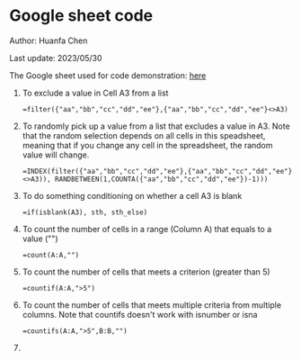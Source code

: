 # Google sheet code

Author: Huanfa Chen

Last update: 2023/05/30

The Google sheet used for code demonstration: [here](https://docs.google.com/spreadsheets/d/1oniOL0mffvB3OTnuo8rBeRgQR7cxhb5POHdLZYfPj-A/edit?usp=sharing)

1. To exclude a value in Cell A3 from a list 

   ```basic
   =filter({"aa","bb","cc","dd","ee"},{"aa","bb","cc","dd","ee"}<>A3)
   ```

2. To randomly pick up a value from a list that excludes a value in A3. Note that the random selection depends on all cells in this speadsheet, meaning that if you change any cell in the spreadsheet, the random value will change.

   ```basic
   =INDEX(filter({"aa","bb","cc","dd","ee"},{"aa","bb","cc","dd","ee"}<>A3)), RANDBETWEEN(1,COUNTA({"aa","bb","cc","dd","ee"})-1)))
   ```

3. To do something conditioning on whether a cell A3 is blank

   ```visual basic
   =if(isblank(A3), sth, sth_else)
   ```

4. To count the number of cells in a range (Column A) that equals to a value ("")

   ```
   =count(A:A,"")
   ```

5. To count the number of cells that meets a criterion (greater than 5)

   ```visual basic
   =countif(A:A,">5")
   ```

6. To count the number of cells that meets multiple criteria from multiple columns. Note that countifs doesn't work with isnumber or isna

   ```
   =countifs(A:A,">5",B:B,"")
   ```

7. 

 

